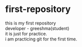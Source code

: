 # first-repository
this is my first repository
<br>
developer - greeshma(student)
<br>
it is just for practice. 
<br>
i am practicing git for the first time.
 
